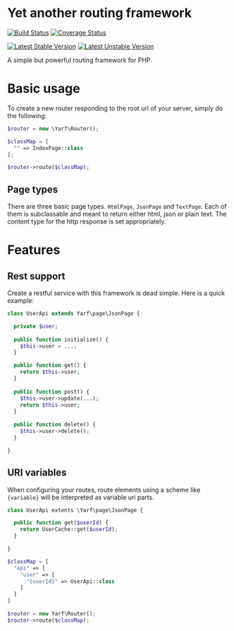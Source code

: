 # Yet another routing framework

[![Build Status](https://travis-ci.org/jannisfink/yarf.svg?branch=master)](https://travis-ci.org/jannisfink/yarf) [![Coverage Status](https://coveralls.io/repos/github/jannisfink/yarf/badge.svg?branch=master)](https://coveralls.io/github/jannisfink/yarf?branch=master)

[![Latest Stable Version](https://poser.pugx.org/yarf/yarf/v/stable)](https://packagist.org/packages/yarf/yarf) [![Latest Unstable Version](https://poser.pugx.org/yarf/yarf/v/unstable)](https://packagist.org/packages/yarf/yarf)

A simple but powerful routing framework for PHP.

# Basic usage

To create a new router responding to the root url of your server, simply do the following:

```php
$router = new \Yarf\Router();

$classMap = [
  "" => IndexPage::class
];

$router->route($classMap);
```

## Page types

There are three basic page types. `HtmlPage`, `JsonPage` and `TextPage`. Each of them is subclassable and meant to return either html, json or plain text. The content type for the http response is set appropriately.

# Features

## Rest support

Create a restful service with this framework is dead simple. Here is a quick example:

```php
class UserApi extends Yarf\page\JsonPage {

  private $user;
  
  public function initialize() {
    $this->user = ...;
  }

  public function get() {
    return $this->user;
  }
  
  public function post() {
    $this->user->update(...);
    return $this->user;
  }
  
  public function delete() {
    $this->user->delete();
  }

}
```

## URI variables

When configuring your routes, route elements using a scheme like `{variable}` will be interpreted as variable uri parts.

```php
class UserApi extents \Yarf\page\JsonPage {

  public function get($userId) {
    return UserCache::get($userId);
  }

}

$classMap = [
  "api" => [
    "user" => [
      "{userId}" => UserApi::class
    ]
  ]
]

$router = new Yarf\Router();
$router->route($classMap);
```
